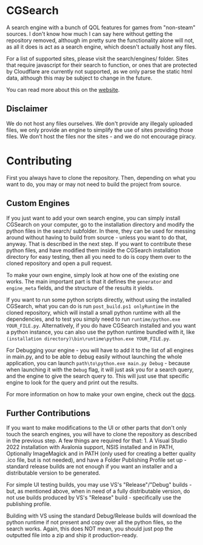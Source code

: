 # CGSearch 

A search engine with a bunch of QOL features for games from "non-steam" sources. I don't know how much I can say here without getting the repository removed, although im pretty sure the functionality alone will not, as all it does is act as a search engine, which doesn't actually host any files.

For a list of supported sites, please visit the search/engines/ folder. Sites that require javascript for their search to function, or ones that are protected by Cloudflare are currently not supported, as we only parse the static html data, although this may be subject to change in the future.

You can read more about this on the [website](https://davidsaltacc.github.io/pages/cgsearch).

## Disclaimer

We do not host any files ourselves. We don't provide any illegaly uploaded files, we only provide an engine to simplify the use of sites providing those files. We don't host the files nor the sites - and we do not encourage piracy.

# Contributing

First you always have to clone the repository. Then, depending on what you want to do, you may or may not need to build the project from source. 

## Custom Engines

If you just want to add your own search engine, you can simply install CGSearch on your computer, go to the installation directory and modify the python files in the search/ subfolder. In there, they can be used for messing around without having to build from source - unless you want to do that, anyway. That is described in the next step. If you want to contribute these python files, and have modified them inside the CGSearch installation directory for easy testing, then all you need to do is copy them over to the cloned repository and open a pull request.

To make your own engine, simply look at how one of the existing one works. The main important part is that it defines the `generator` and `engine_meta` fields, and the structure of the results it yields.

If you want to run some python scripts directly, without using the installed CGSearch, what you can do is run `post_build.ps1 onlyRuntime` in the cloned repository, which will install a small python runtime with all the dependencies, and to test you simply need to run `runtime/python.exe YOUR_FILE.py`. Alternatively, if you do have CGSearch installed and you want a python instance, you can also use the python runtime bundled with it, like `(installation directory)\bin\runtime\python.exe YOUR_FILE.py`.

For Debugging your engine - you will have to add it to the list of all engines in main.py, and to be able to debug easily without launching the whole application, you can launch `path\to\python.exe main.py Debug` - because when launching it with the `Debug` flag, it will just ask you for a search query, and the engine to give the search query to. This will just use that specific engine to look for the query and print out the results.

For more information on how to make your own engine, check out the [docs](/docs/1_search_engines.md).

## Further Contributions

If you want to make modifications to the UI or other parts that don't only touch the search engines, you will have to clone the repository as described in the previous step. A few things are required for that: 1. A Visual Studio 2022 installation with Avalonia support, NSIS installed and in PATH, Optionally ImageMagick and in PATH (only used for creating a better quality .ico file, but is not needed), and have a Folder Publishing Profile set up - standard release builds are not enough if you want an installer and a distributable version to be generated.

For simple UI testing builds, you may use VS's "Release"/"Debug" builds - but, as mentioned above, when in need of a fully distributable version, do not use builds produced by VS's "Release" build - specifically use the publishing profile.

Building with VS using the standard Debug/Release builds will download the python runtime if not present and copy over all the python files, so the search works. Again, this does NOT mean, you should just pop the outputted file into a zip and ship it production-ready. 